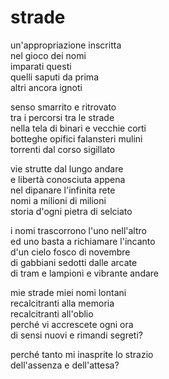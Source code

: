# strade

un'appropriazione inscritta  
nel gioco dei nomi  
imparati questi  
quelli saputi da prima  
altri ancora ignoti

senso smarrito e ritrovato  
tra i percorsi tra le strade  
nella tela di binari e vecchie corti  
botteghe opifici falansteri mulini  
torrenti dal corso sigillato

vie strutte dal lungo andare  
e libertà conosciuta appena  
nel dipanare l'infinita rete  
nomi a milioni di milioni  
storia d'ogni pietra di selciato

i nomi trascorrono l'uno nell'altro  
ed uno basta a richiamare l'incanto  
d'un cielo fosco di novembre  
di gabbiani sedotti dalle arcate  
di tram e lampioni e vibrante andare

mie strade miei nomi lontani  
recalcitranti alla memoria  
recalcitranti all'oblio  
perché vi accrescete ogni ora  
di sensi nuovi e rimandi segreti?

perché tanto mi inasprite lo strazio  
dell'assenza e dell'attesa?
